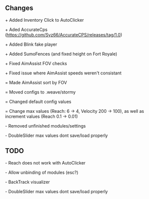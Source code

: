 ## Changes
\+ Added Inventory Click to AutoClicker

\+ Aded AccurateCps (https://github.com/Syz66/AccurateCPS/releases/tag/1.0)

\+ Added Blink fake player

\+ Added SumoFences (and fixed height on Fort Royale)

\+ Fixed AimAssist FOV checks

\+ Fixed issue where AimAssist speeds weren't consistant

= Made AimAssist sort by FOV

= Moved configs to .weave/stormy

= Changed default config values

= Change max values (Reach: 6 -> 4, Velocity 200 -> 100), as well as increment values (Reach 0.1 -> 0.01)

\- Removed unfinished modules/settings

\- DoubleSlider max values dont save/load properly

## TODO
\- Reach does not work with AutoClicker

\- Allow unbinding of modules (esc?)

\- BackTrack visualizer

\- DoubleSlider max values dont save/load properly
